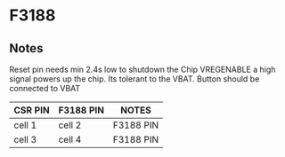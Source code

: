 # F3188

## Notes
Reset pin needs min 2.4s low to shutdown the Chip
VREGENABLE a high signal powers up the chip. Its tolerant to the VBAT. Button should be connected to VBAT

| CSR PIN | F3188 PIN | NOTES |
| ------- | --------- | --------- |
| cell 1  | cell 2    | F3188 PIN |
| cell 3  | cell 4    | F3188 PIN |
